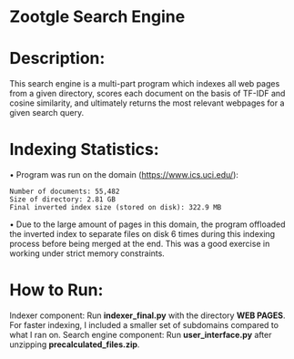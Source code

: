 # Zootgle Search Engine

# Description: 
This search engine is a multi-part program which indexes all web pages from a given directory, scores each document on the basis of TF-IDF and cosine similarity, and ultimately returns the most relevant webpages for a given search query. 

# Indexing Statistics:
  • Program was run on the domain (https://www.ics.uci.edu/):

    Number of documents: 55,482
    Size of directory: 2.81 GB 
    Final inverted index size (stored on disk): 322.9 MB
		
  • Due to the large amount of pages in this domain, the program offloaded the inverted index to separate files on disk 6
    times during this indexing process before being merged at the end.  This was a good exercise in working under strict memory constraints.

# How to Run:  
Indexer component: Run **indexer_final.py** with the directory **WEB PAGES**.  For faster indexing, I included a smaller set of subdomains compared to what I ran on.
Search engine component: Run **user_interface.py** after unzipping **precalculated_files.zip**.


